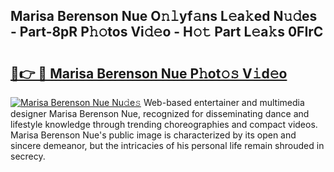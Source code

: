 ## Marisa Berenson Nue O𝚗𝚕yf𝚊ns L𝚎a𝚔ed N𝚞𝚍es - Part-8pR P𝚑𝚘tos Vi𝚍𝚎o - H𝚘𝚝 Part L𝚎a𝚔s 0FIrC

# <h2><a href="http://kf62f4.oniu.top/?m=Marisa+Berenson+Nue">🔗👉 🔴 Marisa Berenson Nue P𝚑ot𝚘𝚜 V𝚒d𝚎o</a></h2>

[![Marisa Berenson Nue Nu𝚍e𝚜](https://i.imgur.com/0qMVB7G.gif)](http://kf62f4.oniu.top/?m=Marisa+Berenson+Nue)
Web-based entertainer and multimedia designer Marisa Berenson Nue, recognized for disseminating dance and lifestyle knowledge through trending choreographies and compact videos. Marisa Berenson Nue's public image is characterized by its open and sincere demeanor, but the intricacies of his personal life remain shrouded in secrecy.  
